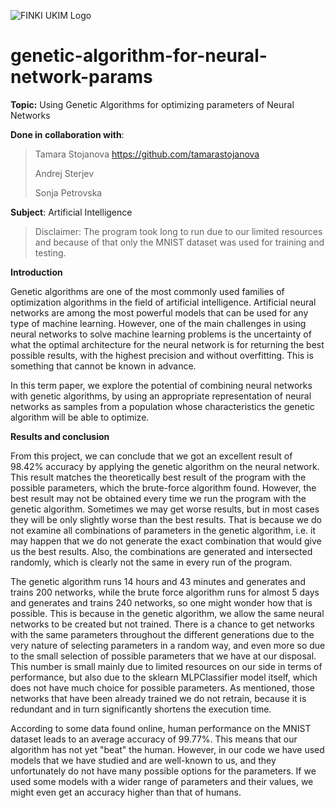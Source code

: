 ![FINKI UKIM Logo](http://ilt.finki.ukim.mk/wp-content/uploads/2016/10/Logo_FINKI_UKIM_EN.jpg)
# genetic-algorithm-for-neural-network-params

**Topic:** Using Genetic Algorithms for optimizing parameters of Neural Networks

**Done in collaboration with**:
> Tamara Stojanova https://github.com/tamarastojanova
> 
> Andrej Sterjev
> 
> Sonja Petrovska


**Subject**: Artificial Intelligence


> Disclaimer: The program took long to run due to our limited resources and because of that only the MNIST dataset was used for training and testing.


**Introduction**

Genetic algorithms are one of the most commonly used families of optimization algorithms in the field of artificial intelligence. Artificial neural networks are among the most powerful models that can be used for any type of machine learning. However, one of the main challenges in using neural networks to solve machine learning problems is the uncertainty of what the optimal architecture for the neural network is for returning the best possible results, with the highest precision and without overfitting. This is something that cannot be known in advance.

In this term paper, we explore the potential of combining neural networks with genetic algorithms, by using an appropriate representation of neural networks as samples from a population whose characteristics the genetic algorithm will be able to optimize.

**Results and conclusion**

From this project, we can conclude that we got an excellent result of 98.42% accuracy by applying the genetic algorithm on the neural network. This result matches the theoretically best result of the program with the possible parameters, which the brute-force algorithm found. However, the best result may not be obtained every time we run the program with the genetic algorithm. Sometimes we may get worse results, but in most cases they will be only slightly worse than the best results. That is because we do not examine all combinations of parameters in the genetic algorithm, i.e. it may happen that we do not generate the exact combination that would give us the best results. Also, the combinations are generated and intersected randomly, which is clearly not the same in every run of the program.

The genetic algorithm runs 14 hours and 43 minutes and generates and trains 200 networks, while the brute force algorithm runs for almost 5 days and generates and trains 240 networks, so one might wonder how that is possible. This is because in the genetic algorithm, we allow the same neural networks to be created but not trained. There is a chance to get networks with the same parameters throughout the different generations due to the very nature of selecting parameters in a random way, and even more so due to the small selection of possible parameters that we have at our disposal. This number is small mainly due to limited resources on our side in terms of performance, but also due to the sklearn MLPClassifier model itself, which does not have much choice for possible parameters. As mentioned, those networks that have been already trained we do not retrain, because it is redundant and in turn significantly shortens the execution time.

According to some data found online, human performance on the MNIST dataset leads to an average accuracy of 99.77%. This means that our algorithm has not yet "beat" the human. However, in our code we have used models that we have studied and are well-known to us, and they unfortunately do not have many possible options for
the parameters. If we used some models with a wider range of parameters and their values, we might even get an accuracy higher than that of humans.
